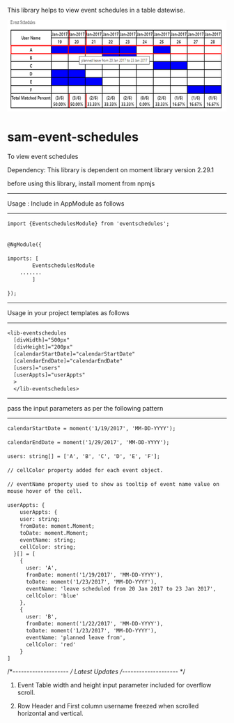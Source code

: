 This library helps to view event schedules in a table datewise.

![alt text](https://raw.githubusercontent.com/sampath3797/sam-event-schedules/main/eventschedule1.png?raw=true)
# sam-event-schedules
To view event schedules
 
Dependency:
This library is dependent on moment library version 2.29.1

before using this library, install moment from npmjs

**********************************************************
Usage :   Include in AppModule as follows
**********************************************************
```
import {EventschedulesModule} from 'eventschedules';


@NgModule({

imports: [
        EventschedulesModule
	.......
		]

});
```


**********************************************************
Usage in your project templates as follows
**********************************************************
```
<lib-eventschedules
  [divWidth]="500px"
  [divHeight]="200px"
  [calendarStartDate]="calendarStartDate"
  [calendarEndDate]="calendarEndDate"
  [users]="users"
  [userAppts]="userAppts"
  >  
  </lib-eventschedules>
```
**********************************************************
pass the input parameters as per the following pattern
**********************************************************
```
calendarStartDate = moment('1/19/2017', 'MM-DD-YYYY');

calendarEndDate = moment('1/29/2017', 'MM-DD-YYYY');

users: string[] = ['A', 'B', 'C', 'D', 'E', 'F'];

// cellColor property added for each event object.

// eventName property used to show as tooltip of event name value on mouse hover of the cell.

userAppts: {    
    userAppts: {
    user: string;
    fromDate: moment.Moment;
    toDate: moment.Moment;
    eventName: string;
    cellColor: string;   
  }[] = [    
    {   
      user: 'A',
      fromDate: moment('1/19/2017', 'MM-DD-YYYY'),
      toDate: moment('1/23/2017', 'MM-DD-YYYY'),
      eventName: 'leave scheduled from 20 Jan 2017 to 23 Jan 2017',
      cellColor: 'blue'   
    },    
    {    
      user: 'B',
      fromDate: moment('1/22/2017', 'MM-DD-YYYY'),
      toDate: moment('1/23/2017', 'MM-DD-YYYY'),
      eventName: 'planned leave from',
      cellColor: 'red'
    }   
]
```
/*-------------------- */
Latest Updates
/*-------------------- */

1. Event Table width and height input parameter included for overflow scroll.

2. Row Header and First column username freezed when scrolled horizontal and vertical.
 
